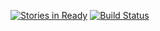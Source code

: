 [![Stories in Ready](https://badge.waffle.io/MatterCraft/MatterCraft.png?label=ready&title=Ready)](https://waffle.io/MatterCraft/MatterCraft?utm_source=badge)
[![Build Status](https://travis-ci.org/MatterCraft/MatterCraft.svg?branch=master)](https://travis-ci.org/MatterCraft/MatterCraft)
